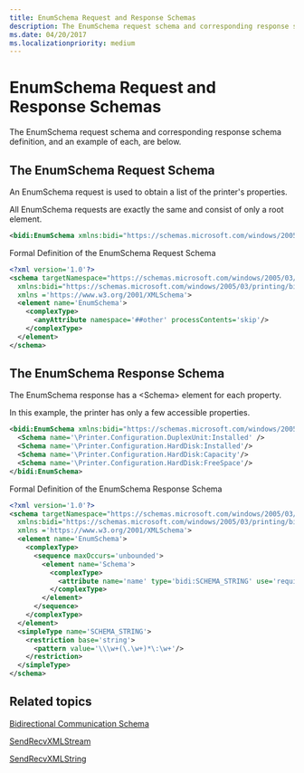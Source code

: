 ```yaml
---
title: EnumSchema Request and Response Schemas
description: The EnumSchema request schema and corresponding response schema definition, and an example of each, are below.
ms.date: 04/20/2017
ms.localizationpriority: medium
---
```


# EnumSchema Request and Response Schemas


The EnumSchema request schema and corresponding response schema definition, and an example of each, are below.

## The EnumSchema Request Schema


An EnumSchema request is used to obtain a list of the printer's properties.

All EnumSchema requests are exactly the same and consist of only a root element.

```xml
<bidi:EnumSchema xmlns:bidi="https://schemas.microsoft.com/windows/2005/03/printing/bidi"/>
```

Formal Definition of the EnumSchema Request Schema

```xml
<?xml version='1.0'?>
<schema targetNamespace="https://schemas.microsoft.com/windows/2005/03/printing/bidi" 
  xmlns:bidi="https://schemas.microsoft.com/windows/2005/03/printing/bidi" 
  xmlns ='https://www.w3.org/2001/XMLSchema'>
  <element name='EnumSchema'>
    <complexType>
      <anyAttribute namespace='##other' processContents='skip'/>
    </complexType>
  </element>
</schema>
```

## The EnumSchema Response Schema


The EnumSchema response has a &lt;Schema&gt; element for each property.

In this example, the printer has only a few accessible properties.

```xml
<bidi:EnumSchema xmlns:bidi="https://schemas.microsoft.com/windows/2005/03/printing/bidi">
  <Schema name='\Printer.Configuration.DuplexUnit:Installed' />
  <Schema name='\Printer.Configuration.HardDisk:Installed'/>
  <Schema name='\Printer.Configuration.HardDisk:Capacity'/>
  <Schema name='\Printer.Configuration.HardDisk:FreeSpace'/>
</bidi:EnumSchema>
```

Formal Definition of the EnumSchema Response Schema

```xml
<?xml version='1.0'?>
<schema targetNamespace="https://schemas.microsoft.com/windows/2005/03/printing/bidi" 
  xmlns:bidi="https://schemas.microsoft.com/windows/2005/03/printing/bidi" 
  xmlns ='https://www.w3.org/2001/XMLSchema'>
  <element name='EnumSchema'>
    <complexType>
      <sequence maxOccurs='unbounded'>
        <element name='Schema'>
          <complexType>
            <attribute name='name' type='bidi:SCHEMA_STRING' use='required'/>
          </complexType>
        </element>
      </sequence>
    </complexType>
  </element>
  <simpleType name='SCHEMA_STRING'>
    <restriction base='string'>
      <pattern value='\\\w+(\.\w+)*\:\w+'/>
    </restriction>
  </simpleType>
</schema>
```

## Related topics

[Bidirectional Communication Schema](bidirectional-communication-schema.md)  

[SendRecvXMLStream](/windows-hardware/drivers/ddi/bidispl/nf-bidispl-ibidispl2-sendrecvxmlstream)  

[SendRecvXMLString](/windows-hardware/drivers/ddi/bidispl/nf-bidispl-ibidispl2-sendrecvxmlstring)
